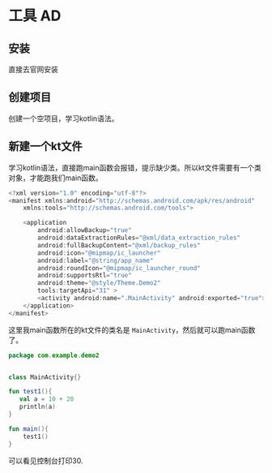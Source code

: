 # 工具 AD

## 安装

直接去官网安装

## 创建项目

创建一个空项目，学习kotlin语法。

## 新建一个kt文件

学习kotlin语法，直接跑main函数会报错，提示缺少类。所以kt文件需要有一个类对象，才能跑我们main函数。

```kt
<?xml version="1.0" encoding="utf-8"?>
<manifest xmlns:android="http://schemas.android.com/apk/res/android"
    xmlns:tools="http://schemas.android.com/tools">

    <application
        android:allowBackup="true"
        android:dataExtractionRules="@xml/data_extraction_rules"
        android:fullBackupContent="@xml/backup_rules"
        android:icon="@mipmap/ic_launcher"
        android:label="@string/app_name"
        android:roundIcon="@mipmap/ic_launcher_round"
        android:supportsRtl="true"
        android:theme="@style/Theme.Demo2"
        tools:targetApi="31" >
        <activity android:name=".MainActivity" android:exported="true"></activity>
    </application>
</manifest>
```

这里我main函数所在的kt文件的类名是 `MainActivity`，然后就可以跑main函数了。

```kt
package com.example.demo2


class MainActivity{}

fun test1(){
   val a = 10 + 20
   println(a)
}

fun main(){
    test1()
}
```

可以看见控制台打印30.
